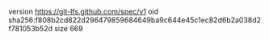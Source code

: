 version https://git-lfs.github.com/spec/v1
oid sha256:f808b2cd822d296479859684649ba9c644e45c1ec82d6b2a038d2f781053b52d
size 669
